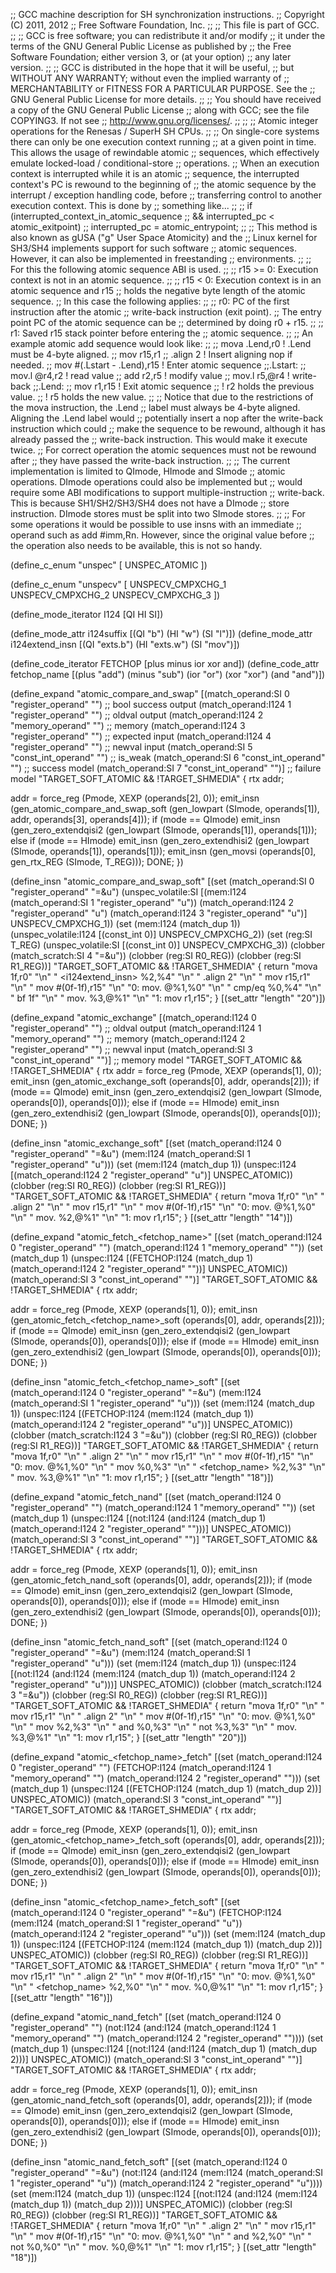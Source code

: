 ;; GCC machine description for SH synchronization instructions.
;; Copyright (C) 2011, 2012
;; Free Software Foundation, Inc.
;;
;; This file is part of GCC.
;;
;; GCC is free software; you can redistribute it and/or modify
;; it under the terms of the GNU General Public License as published by
;; the Free Software Foundation; either version 3, or (at your option)
;; any later version.
;;
;; GCC is distributed in the hope that it will be useful,
;; but WITHOUT ANY WARRANTY; without even the implied warranty of
;; MERCHANTABILITY or FITNESS FOR A PARTICULAR PURPOSE.  See the
;; GNU General Public License for more details.
;;
;; You should have received a copy of the GNU General Public License
;; along with GCC; see the file COPYING3.  If not see
;; <http://www.gnu.org/licenses/>.
;;
;;
;; Atomic integer operations for the Renesas / SuperH SH CPUs.
;;
;; On single-core systems there can only be one execution context running
;; at a given point in time.  This allows the usage of rewindable atomic
;; sequences, which effectively emulate locked-load / conditional-store
;; operations.
;; When an execution context is interrupted while it is an atomic
;; sequence, the interrupted context's PC is rewound to the beginning of
;; the atomic sequence by the interrupt / exception handling code, before
;; transferring control to another execution context.  This is done by
;; something like...
;;
;;	if (interrupted_context_in_atomic_sequence
;;	    && interrupted_pc < atomic_exitpoint)
;;	  interrupted_pc = atomic_entrypoint;
;;
;; This method is also known as gUSA ("g" User Space Atomicity) and the
;; Linux kernel for SH3/SH4 implements support for such software
;; atomic sequences.  However, it can also be implemented in freestanding
;; environments.
;;
;; For this the following atomic sequence ABI is used.
;;
;; r15 >= 0:	Execution context is not in an atomic sequence.
;;
;; r15  < 0:	Execution context is in an atomic sequence and r15
;;		holds the negative byte length of the atomic sequence.
;;		In this case the following applies:
;;
;;		r0:	PC of the first instruction after the atomic
;;			write-back instruction (exit point).
;;			The entry point PC of the atomic sequence can be 
;;			determined by doing r0 + r15.
;;
;;		r1:	Saved r15 stack pointer before entering the
;;			atomic sequence.
;;
;; An example atomic add sequence would look like:
;;
;;	mova	.Lend,r0		! .Lend must be 4-byte aligned.
;;	mov	r15,r1
;;	.align 2			! Insert aligning nop if needed.
;;	mov	#(.Lstart - .Lend),r15	! Enter atomic sequence
;;.Lstart:
;;	mov.l	@r4,r2			! read value
;;	add	r2,r5			! modify value
;;	mov.l	r5,@r4			! write-back
;;.Lend:
;;	mov	r1,r15			! Exit atomic sequence
;;					! r2 holds the previous value.
;;					! r5 holds the new value.
;;
;; Notice that due to the restrictions of the mova instruction, the .Lend
;; label must always be 4-byte aligned.  Aligning the .Lend label would
;; potentially insert a nop after the write-back instruction which could
;; make the sequence to be rewound, although it has already passed the
;; write-back instruction.  This would make it execute twice.
;; For correct operation the atomic sequences must not be rewound after
;; they have passed the write-back instruction.
;;
;; The current implementation is limited to QImode, HImode and SImode 
;; atomic operations.  DImode operations could also be implemented but
;; would require some ABI modifications to support multiple-instruction
;; write-back.  This is because SH1/SH2/SH3/SH4 does not have a DImode
;; store instruction.  DImode stores must be split into two SImode stores.
;;
;; For some operations it would be possible to use insns with an immediate
;; operand such as add #imm,Rn.  However, since the original value before
;; the operation also needs to be available, this is not so handy.

(define_c_enum "unspec" [
  UNSPEC_ATOMIC
])
 
(define_c_enum "unspecv" [
  UNSPECV_CMPXCHG_1
  UNSPECV_CMPXCHG_2
  UNSPECV_CMPXCHG_3
])

(define_mode_iterator I124 [QI HI SI])

(define_mode_attr i124suffix [(QI "b") (HI "w") (SI "l")])
(define_mode_attr i124extend_insn [(QI "exts.b") (HI "exts.w") (SI "mov")])

(define_code_iterator FETCHOP [plus minus ior xor and])
(define_code_attr fetchop_name
  [(plus "add") (minus "sub") (ior "or") (xor "xor") (and "and")])

(define_expand "atomic_compare_and_swap<mode>"
  [(match_operand:SI 0 "register_operand" "")		;; bool success output
   (match_operand:I124 1 "register_operand" "")		;; oldval output
   (match_operand:I124 2 "memory_operand" "")		;; memory
   (match_operand:I124 3 "register_operand" "")		;; expected input
   (match_operand:I124 4 "register_operand" "")		;; newval input
   (match_operand:SI 5 "const_int_operand" "")		;; is_weak
   (match_operand:SI 6 "const_int_operand" "")		;; success model
   (match_operand:SI 7 "const_int_operand" "")]		;; failure model
  "TARGET_SOFT_ATOMIC && !TARGET_SHMEDIA"
{
  rtx addr;

  addr = force_reg (Pmode, XEXP (operands[2], 0));
  emit_insn (gen_atomic_compare_and_swap<mode>_soft
	     (gen_lowpart (SImode, operands[1]), addr, operands[3],
	      operands[4]));
  if (<MODE>mode == QImode)
    emit_insn (gen_zero_extendqisi2 (gen_lowpart (SImode, operands[1]),
				     operands[1]));
  else if (<MODE>mode == HImode)
    emit_insn (gen_zero_extendhisi2 (gen_lowpart (SImode, operands[1]),
				     operands[1]));
  emit_insn (gen_movsi (operands[0], gen_rtx_REG (SImode, T_REG)));
  DONE;
})

(define_insn "atomic_compare_and_swap<mode>_soft"
  [(set (match_operand:SI 0 "register_operand" "=&u")
	(unspec_volatile:SI
	  [(mem:I124 (match_operand:SI 1 "register_operand" "u"))
	   (match_operand:I124 2 "register_operand" "u")
	   (match_operand:I124 3 "register_operand" "u")]
	  UNSPECV_CMPXCHG_1))
   (set (mem:I124 (match_dup 1))
	(unspec_volatile:I124 [(const_int 0)] UNSPECV_CMPXCHG_2))
   (set (reg:SI T_REG)
	(unspec_volatile:SI [(const_int 0)] UNSPECV_CMPXCHG_3))
   (clobber (match_scratch:SI 4 "=&u"))
   (clobber (reg:SI R0_REG))
   (clobber (reg:SI R1_REG))]
  "TARGET_SOFT_ATOMIC && !TARGET_SHMEDIA"
{
  return "mova	1f,r0"				"\n"
	 "	<i124extend_insn>	%2,%4"	"\n"
	 "	.align 2"			"\n"
	 "	mov	r15,r1"			"\n"
	 "	mov	#(0f-1f),r15"		"\n"
	 "0:	mov.<i124suffix>	@%1,%0"	"\n"
	 "	cmp/eq	%0,%4"			"\n"
	 "	bf	1f"			"\n"
	 "	mov.<i124suffix>	%3,@%1"	"\n"
	 "1:	mov	r1,r15";
}
  [(set_attr "length" "20")])

(define_expand "atomic_exchange<mode>"
  [(match_operand:I124 0 "register_operand" "")		;; oldval output
   (match_operand:I124 1 "memory_operand" "")		;; memory
   (match_operand:I124 2 "register_operand" "")		;; newval input
   (match_operand:SI 3 "const_int_operand" "")]		;; memory model
  "TARGET_SOFT_ATOMIC && !TARGET_SHMEDIA"
{
  rtx addr = force_reg (Pmode, XEXP (operands[1], 0));
  emit_insn (gen_atomic_exchange<mode>_soft
	     (operands[0], addr, operands[2]));
  if (<MODE>mode == QImode)
    emit_insn (gen_zero_extendqisi2 (gen_lowpart (SImode, operands[0]),
				     operands[0]));
  else if (<MODE>mode == HImode)
    emit_insn (gen_zero_extendhisi2 (gen_lowpart (SImode, operands[0]),
				     operands[0]));
  DONE;
})

(define_insn "atomic_exchange<mode>_soft"
  [(set (match_operand:I124 0 "register_operand" "=&u")
	(mem:I124 (match_operand:SI 1 "register_operand" "u")))
   (set (mem:I124 (match_dup 1))
	(unspec:I124
	  [(match_operand:I124 2 "register_operand" "u")] UNSPEC_ATOMIC))
   (clobber (reg:SI R0_REG))
   (clobber (reg:SI R1_REG))]
  "TARGET_SOFT_ATOMIC && !TARGET_SHMEDIA"
{
  return "mova	1f,r0"				"\n"
	 "	.align 2"			"\n"
	 "	mov	r15,r1"			"\n"
	 "	mov	#(0f-1f),r15"		"\n"
	 "0:	mov.<i124suffix>	@%1,%0"	"\n"
	 "	mov.<i124suffix>	%2,@%1"	"\n"
	 "1:	mov	r1,r15";
}
  [(set_attr "length" "14")])

(define_expand "atomic_fetch_<fetchop_name><mode>"
  [(set (match_operand:I124 0 "register_operand" "")
	(match_operand:I124 1 "memory_operand" ""))
   (set (match_dup 1)
	(unspec:I124
	  [(FETCHOP:I124 (match_dup 1)
	     (match_operand:I124 2 "register_operand" ""))]
	  UNSPEC_ATOMIC))
   (match_operand:SI 3 "const_int_operand" "")]
  "TARGET_SOFT_ATOMIC && !TARGET_SHMEDIA"
{
  rtx addr;

  addr = force_reg (Pmode, XEXP (operands[1], 0));
  emit_insn (gen_atomic_fetch_<fetchop_name><mode>_soft
	     (operands[0], addr, operands[2]));
  if (<MODE>mode == QImode)
    emit_insn (gen_zero_extendqisi2 (gen_lowpart (SImode, operands[0]),
				     operands[0]));
  else if (<MODE>mode == HImode)
    emit_insn (gen_zero_extendhisi2 (gen_lowpart (SImode, operands[0]),
				     operands[0]));
  DONE;
})

(define_insn "atomic_fetch_<fetchop_name><mode>_soft"
  [(set (match_operand:I124 0 "register_operand" "=&u")
	(mem:I124 (match_operand:SI 1 "register_operand" "u")))
   (set (mem:I124 (match_dup 1))
	(unspec:I124
	  [(FETCHOP:I124 (mem:I124 (match_dup 1))
	     (match_operand:I124 2 "register_operand" "u"))]
	  UNSPEC_ATOMIC))
   (clobber (match_scratch:I124 3 "=&u"))
   (clobber (reg:SI R0_REG))
   (clobber (reg:SI R1_REG))]
  "TARGET_SOFT_ATOMIC && !TARGET_SHMEDIA"
{
  return "mova	1f,r0"				"\n"
	 "	.align 2"			"\n"
	 "	mov	r15,r1"			"\n"
	 "	mov	#(0f-1f),r15"		"\n"
	 "0:	mov.<i124suffix>	@%1,%0"	"\n"
	 "	mov	%0,%3"			"\n"
	 "	<fetchop_name>	%2,%3"		"\n"
	 "	mov.<i124suffix>	%3,@%1"	"\n"
	 "1:	mov	r1,r15";
}
  [(set_attr "length" "18")])

(define_expand "atomic_fetch_nand<mode>"
  [(set (match_operand:I124 0 "register_operand" "")
	(match_operand:I124 1 "memory_operand" ""))
   (set (match_dup 1)
	(unspec:I124
	  [(not:I124 (and:I124 (match_dup 1)
	     (match_operand:I124 2 "register_operand" "")))]
	  UNSPEC_ATOMIC))
   (match_operand:SI 3 "const_int_operand" "")]
  "TARGET_SOFT_ATOMIC && !TARGET_SHMEDIA"
{
  rtx addr;

  addr = force_reg (Pmode, XEXP (operands[1], 0));
  emit_insn (gen_atomic_fetch_nand<mode>_soft
	     (operands[0], addr, operands[2]));
  if (<MODE>mode == QImode)
    emit_insn (gen_zero_extendqisi2 (gen_lowpart (SImode, operands[0]),
				     operands[0]));
  else if (<MODE>mode == HImode)
    emit_insn (gen_zero_extendhisi2 (gen_lowpart (SImode, operands[0]),
				     operands[0]));
  DONE;
})

(define_insn "atomic_fetch_nand<mode>_soft"
  [(set (match_operand:I124 0 "register_operand" "=&u")
	(mem:I124 (match_operand:SI 1 "register_operand" "u")))
   (set (mem:I124 (match_dup 1))
	(unspec:I124
	  [(not:I124 (and:I124 (mem:I124 (match_dup 1))
	     (match_operand:I124 2 "register_operand" "u")))]
	  UNSPEC_ATOMIC))
   (clobber (match_scratch:I124 3 "=&u"))
   (clobber (reg:SI R0_REG))
   (clobber (reg:SI R1_REG))]
  "TARGET_SOFT_ATOMIC && !TARGET_SHMEDIA"
{
  return "mova	1f,r0"				"\n"
	 "	mov	r15,r1"			"\n"
	 "	.align 2"			"\n"
	 "	mov	#(0f-1f),r15"		"\n"
	 "0:	mov.<i124suffix>	@%1,%0"	"\n"
	 "	mov	%2,%3"			"\n"
	 "	and	%0,%3"			"\n"
	 "	not	%3,%3"			"\n"
	 "	mov.<i124suffix>	%3,@%1"	"\n"
	 "1:	mov	r1,r15";
}
  [(set_attr "length" "20")])

(define_expand "atomic_<fetchop_name>_fetch<mode>"
  [(set (match_operand:I124 0 "register_operand" "")
	(FETCHOP:I124
	  (match_operand:I124 1 "memory_operand" "")
	  (match_operand:I124 2 "register_operand" "")))
   (set (match_dup 1)
	(unspec:I124
	  [(FETCHOP:I124 (match_dup 1) (match_dup 2))]
	  UNSPEC_ATOMIC))
   (match_operand:SI 3 "const_int_operand" "")]
  "TARGET_SOFT_ATOMIC && !TARGET_SHMEDIA"
{
  rtx addr;

  addr = force_reg (Pmode, XEXP (operands[1], 0));
  emit_insn (gen_atomic_<fetchop_name>_fetch<mode>_soft
	     (operands[0], addr, operands[2]));
  if (<MODE>mode == QImode)
    emit_insn (gen_zero_extendqisi2 (gen_lowpart (SImode, operands[0]),
				     operands[0]));
  else if (<MODE>mode == HImode)
    emit_insn (gen_zero_extendhisi2 (gen_lowpart (SImode, operands[0]),
				     operands[0]));
  DONE;
})

(define_insn "atomic_<fetchop_name>_fetch<mode>_soft"
  [(set (match_operand:I124 0 "register_operand" "=&u")
	(FETCHOP:I124
	  (mem:I124 (match_operand:SI 1 "register_operand" "u"))
	  (match_operand:I124 2 "register_operand" "u")))
   (set (mem:I124 (match_dup 1))
	(unspec:I124
	  [(FETCHOP:I124 (mem:I124 (match_dup 1)) (match_dup 2))]
	  UNSPEC_ATOMIC))
   (clobber (reg:SI R0_REG))
   (clobber (reg:SI R1_REG))]
  "TARGET_SOFT_ATOMIC && !TARGET_SHMEDIA"
{
  return "mova	1f,r0"				"\n"
	 "	mov	r15,r1"			"\n"
	 "	.align 2"			"\n"
	 "	mov	#(0f-1f),r15"		"\n"
	 "0:	mov.<i124suffix>	@%1,%0"	"\n"
	 "	<fetchop_name>	%2,%0"		"\n"
	 "	mov.<i124suffix>	%0,@%1"	"\n"
	 "1:	mov	r1,r15";
}
  [(set_attr "length" "16")])

(define_expand "atomic_nand_fetch<mode>"
  [(set (match_operand:I124 0 "register_operand" "")
	(not:I124 (and:I124
	  (match_operand:I124 1 "memory_operand" "")
	  (match_operand:I124 2 "register_operand" ""))))
   (set (match_dup 1)
	(unspec:I124
	  [(not:I124 (and:I124 (match_dup 1) (match_dup 2)))]
	  UNSPEC_ATOMIC))
   (match_operand:SI 3 "const_int_operand" "")]
  "TARGET_SOFT_ATOMIC && !TARGET_SHMEDIA"
{
  rtx addr;

  addr = force_reg (Pmode, XEXP (operands[1], 0));
  emit_insn (gen_atomic_nand_fetch<mode>_soft
	     (operands[0], addr, operands[2]));
  if (<MODE>mode == QImode)
    emit_insn (gen_zero_extendqisi2 (gen_lowpart (SImode, operands[0]),
				     operands[0]));
  else if (<MODE>mode == HImode)
    emit_insn (gen_zero_extendhisi2 (gen_lowpart (SImode, operands[0]),
				     operands[0]));
  DONE;
})

(define_insn "atomic_nand_fetch<mode>_soft"
  [(set (match_operand:I124 0 "register_operand" "=&u")
	(not:I124 (and:I124
	  (mem:I124 (match_operand:SI 1 "register_operand" "u"))
	  (match_operand:I124 2 "register_operand" "u"))))
   (set (mem:I124 (match_dup 1))
	(unspec:I124
	  [(not:I124 (and:I124 (mem:I124 (match_dup 1)) (match_dup 2)))]
	  UNSPEC_ATOMIC))
   (clobber (reg:SI R0_REG))
   (clobber (reg:SI R1_REG))]
  "TARGET_SOFT_ATOMIC && !TARGET_SHMEDIA"
{
  return "mova	1f,r0"				"\n"
	 "	.align 2"			"\n"
	 "	mov	r15,r1"			"\n"
	 "	mov	#(0f-1f),r15"		"\n"
	 "0:	mov.<i124suffix>	@%1,%0"	"\n"
	 "	and	%2,%0"			"\n"
	 "	not	%0,%0"			"\n"
	 "	mov.<i124suffix>	%0,@%1"	"\n"
	 "1:	mov	r1,r15";
}
  [(set_attr "length" "18")])
